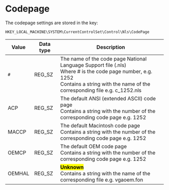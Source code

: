 # Codepage

The codepage settings are stored in the key:

```
HKEY_LOCAL_MACHINE\SYSTEM\CurrentControlSet\Control\Nls\CodePage
```

Value | Data type | Description
--- | --- | ---
`#` | REG_SZ | The name of the code page National Language Support file (.nls) <br/> Where # is the code page number, e.g. 1252 <br/> Contains a string with the name of the corresponding file e.g. c_1252.nls
ACP | REG_SZ | The default ANSI (extended ASCII) code page <br/> Contains a string with the number of the corresponding code page e.g. 1252
MACCP | REG_SZ | The default Macintosh code page <br/> Contains a string with the number of the corresponding code page e.g. 1252
OEMCP | REG_SZ | The default OEM code page <br/> Contains a string with the number of the corresponding code page e.g. 1252
OEMHAL | REG_SZ | <mark style="background-color: yellow">**Unknown**</mark> <br/> Contains a string with the name of the corresponding file e.g. vgaoem.fon

